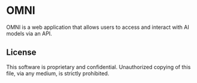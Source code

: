 # OMNI

OMNI is a web application that allows users to access and interact with AI models via an API.

## License

This software is proprietary and confidential. Unauthorized copying of this file, via any medium, is strictly prohibited.
